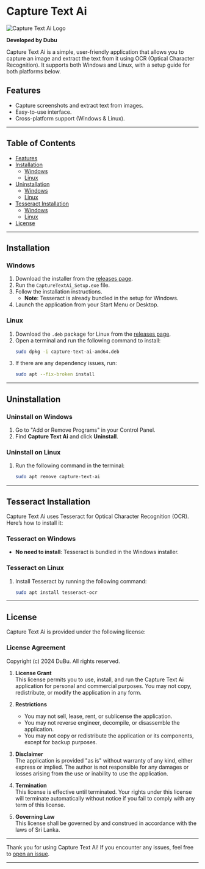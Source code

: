 # Capture Text Ai

![Capture Text Ai Logo](path/to/your/logo.png)

**Developed by Dubu**

Capture Text Ai is a simple, user-friendly application that allows you to capture an image and extract the text from it using OCR (Optical Character Recognition). It supports both Windows and Linux, with a setup guide for both platforms below.

## Features
- Capture screenshots and extract text from images.
- Easy-to-use interface.
- Cross-platform support (Windows & Linux).

---

## Table of Contents
- [Features](#features)
- [Installation](#installation)
  - [Windows](#windows)
  - [Linux](#linux)
- [Uninstallation](#uninstallation)
  - [Windows](#uninstall-on-windows)
  - [Linux](#uninstall-on-linux)
- [Tesseract Installation](#tesseract-installation)
  - [Windows](#tesseract-on-windows)
  - [Linux](#tesseract-on-linux)
- [License](#license)

---

## Installation

### Windows

1. Download the installer from the [releases page](https://github.com/your-repo/releases).
2. Run the `CaptureTextAi_Setup.exe` file.
3. Follow the installation instructions.
   - **Note**: Tesseract is already bundled in the setup for Windows.
4. Launch the application from your Start Menu or Desktop.

### Linux

1. Download the `.deb` package for Linux from the [releases page](https://github.com/your-repo/releases).
2. Open a terminal and run the following command to install:
   ```bash
   sudo dpkg -i capture-text-ai-amd64.deb
   ```
3. If there are any dependency issues, run:
   ```bash
   sudo apt --fix-broken install
   ```

---

## Uninstallation

### Uninstall on Windows

1. Go to "Add or Remove Programs" in your Control Panel.
2. Find **Capture Text Ai** and click **Uninstall**.

### Uninstall on Linux

1. Run the following command in the terminal:
   ```bash
   sudo apt remove capture-text-ai
   ```

---

## Tesseract Installation

Capture Text Ai uses Tesseract for Optical Character Recognition (OCR). Here’s how to install it:

### Tesseract on Windows

- **No need to install**: Tesseract is bundled in the Windows installer.

### Tesseract on Linux

1. Install Tesseract by running the following command:
   ```bash
   sudo apt install tesseract-ocr
   ```

---

## License

Capture Text Ai is provided under the following license:

### License Agreement

Copyright (c) 2024 DuBu. All rights reserved.

1. **License Grant**  
   This license permits you to use, install, and run the Capture Text Ai application for personal and commercial purposes. You may not copy, redistribute, or modify the application in any form.

2. **Restrictions**  
   - You may not sell, lease, rent, or sublicense the application.  
   - You may not reverse engineer, decompile, or disassemble the application.  
   - You may not copy or redistribute the application or its components, except for backup purposes.

3. **Disclaimer**  
   The application is provided "as is" without warranty of any kind, either express or implied. The author is not responsible for any damages or losses arising from the use or inability to use the application.

4. **Termination**  
   This license is effective until terminated. Your rights under this license will terminate automatically without notice if you fail to comply with any term of this license.

5. **Governing Law**  
   This license shall be governed by and construed in accordance with the laws of Sri Lanka.

---

Thank you for using Capture Text Ai! If you encounter any issues, feel free to [open an issue](https://github.com/DulithaBandaranayake/CaptureTextAi/issues).

---

